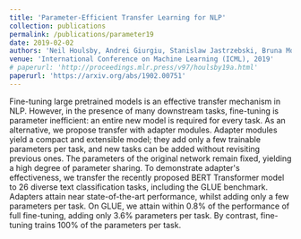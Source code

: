 ```yaml
---
title: 'Parameter-Efficient Transfer Learning for NLP'
collection: publications
permalink: /publications/parameter19
date: 2019-02-02
authors: 'Neil Houlsby, Andrei Giurgiu, Stanislaw Jastrzebski, Bruna Morrone, Quentin de Laroussilhe, Andrea Gesmundo, Mona Attariyan, Sylvain Gelly'
venue: 'International Conference on Machine Learning (ICML), 2019'
# paperurl: 'http://proceedings.mlr.press/v97/houlsby19a.html'
paperurl: 'https://arxiv.org/abs/1902.00751'
---
```


Fine-tuning large pretrained models is an effective transfer mechanism in NLP. However, in the presence of many downstream tasks, fine-tuning is parameter inefficient: an entire new model is required for every task. As an alternative, we propose transfer with adapter modules. Adapter modules yield a compact and extensible model; they add only a few trainable parameters per task, and new tasks can be added without revisiting previous ones. The parameters of the original network remain fixed, yielding a high degree of parameter sharing. To demonstrate adapter's effectiveness, we transfer the recently proposed BERT Transformer model to 
26 diverse text classification tasks, including the GLUE benchmark. Adapters attain near state-of-the-art performance, whilst adding only a few parameters per task. On GLUE, we attain within 0.8% of the performance of full fine-tuning, adding only 3.6% parameters per task. By contrast, fine-tuning trains 100% of the parameters per task.
